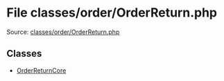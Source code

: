 File classes/order/OrderReturn.php
=========

Source: [classes/order/OrderReturn.php](https://github.com/PrestaShop/PrestaShop/blob/1.5.1.0/classes/order/OrderReturn.php)


Classes
-------

* [OrderReturnCore](class.OrderReturnCore.md)

